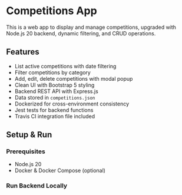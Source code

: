 # Competitions App

This is a web app to display and manage competitions, upgraded with Node.js 20 backend, dynamic filtering, and CRUD operations.

## Features

- List active competitions with date filtering
- Filter competitions by category
- Add, edit, delete competitions with modal popup
- Clean UI with Bootstrap 5 styling
- Backend REST API with Express.js
- Data stored in `competitions.json`
- Dockerized for cross-environment consistency
- Jest tests for backend functions
- Travis CI integration file included

## Setup & Run

### Prerequisites

- Node.js 20
- Docker & Docker Compose (optional)

### Run Backend Locally

